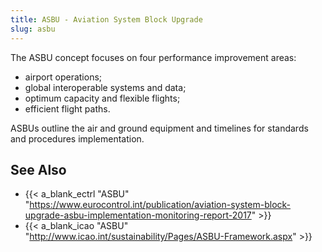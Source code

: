 ```yaml
---
title: ASBU - Aviation System Block Upgrade
slug: asbu
---
```


The ASBU concept focuses on four performance improvement areas:

* airport operations;
* global interoperable systems and data;
* optimum capacity and flexible flights;
* efficient flight paths.

ASBUs outline the air and ground equipment and timelines for standards and procedures implementation.

## See Also

* {{< a_blank_ectrl "ASBU" "https://www.eurocontrol.int/publication/aviation-system-block-upgrade-asbu-implementation-monitoring-report-2017" >}}
* {{< a_blank_icao "ASBU" "http://www.icao.int/sustainability/Pages/ASBU-Framework.aspx" >}}
